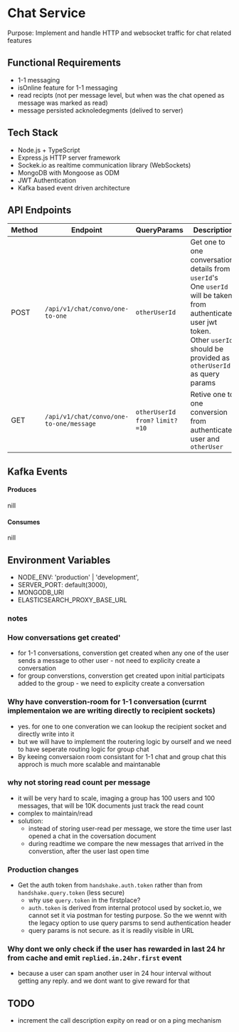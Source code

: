# Chat Service

Purpose: Implement and handle HTTP and websocket traffic for chat related features

## Functional Requirements

-  1-1 messaging
-  isOnline feature for 1-1 messaging
-  read recipts (not per message level, but when was the chat opened as message was marked as read)
-  message persisted acknoledegments (delived to server)

## Tech Stack

-  Node.js + TypeScript
-  Express.js HTTP server framework
-  Sockek.io as realtime communication library (WebSockets)
-  MongoDB with Mongoose as ODM
-  JWT Authentication
-  Kafka based event driven architecture

## API Endpoints

| Method | Endpoint                                | QueryParams                       | Description                                                                                                                                                                                   |
| ------ | --------------------------------------- | --------------------------------- | --------------------------------------------------------------------------------------------------------------------------------------------------------------------------------------------- |
| POST   | `/api/v1/chat/convo/one-to-one`         | `otherUserId`                     | Get one to one conversation details from `userId`'s <br> One `userId` will be taken from authenticated user jwt token.<br> Other `userId` should be provided as `otherUserId` as query params |
| GET    | `/api/v1/chat/convo/one-to-one/message` | `otherUserId` `from?` `limit?=10` | Retive one to one conversion from authenticated user and `otherUser`                                                                                                                          |

## Kafka Events

#### Produces

nill

#### Consumes

nill

## Environment Variables

-  NODE_ENV: 'production' | 'development',
-  SERVER_PORT: default(3000),
-  MONGODB_URI
-  ELASTICSEARCH_PROXY_BASE_URL

### notes

### How conversations get created'

-  for 1-1 conversations, converstion get created when any one of the user sends a message to other user - not need to explicity create a conversation
-  for group converstions, converstion get created upon initial participats added to the group - we need to explicity create a conversation

### Why have converstion-room for 1-1 conversation (currnt implementaion we are writing directly to recipient sockets)

-  yes. for one to one converation we can lookup the recipient socket and directly write into it
-  but we will have to implement the routering logic by ourself and we need to have seperate routing logic for group chat
-  By keeing conversaion room consistant for 1-1 chat and group chat this approch is much more scalable and maintanable

### why not storing read count per message

-  it will be very hard to scale, imaging a group has 100 users and 100 messages, that will be 10K documents just track the read count
-  complex to maintain/read
-  solution:
   -  instead of storing user-read per message, we store the time user last opened a chat in the coversation document
   -  during readtime we compare the new messages that arrived in the converstion, after the user last open time

### Production changes

-  Get the auth token from `handshake.auth.token` rather than from `handshake.query.token` (less secure)
   -  why use `query.token` in the firstplace?
   -  `auth.token` is derived from internal protocol used by socket.io, we cannot set it via postman for testing purpose. So the we wennt with the legacy option to use query parsms to send authentication header
   -  query params is not secure. as it is readily visible in URL

### Why dont we only check if the user has rewarded in last 24 hr from cache and emit `replied.in.24hr.first` event

-  because a user can spam another user in 24 hour interval without getting any reply. and we dont want to give reward for that

## TODO

-  increment the call description expity on read or on a ping mechanism
